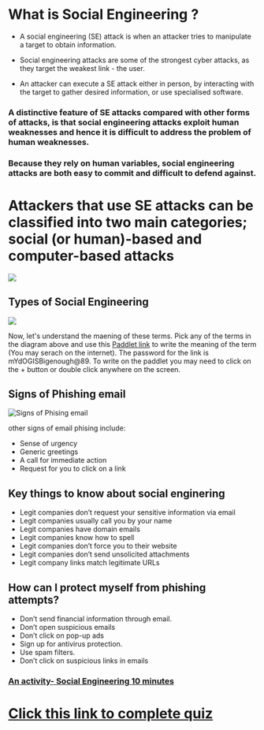 
# What is Social Engineering ?
* A social engineering (SE) attack is when an attacker tries to manipulate a target to obtain information.

* Social engineering attacks are some of the strongest cyber attacks, as they target the weakest link - the user.

* An attacker can execute a SE attack either in person, by interacting with the target to gather desired information, or use specialised software.

###  A distinctive feature of SE attacks compared with other forms of attacks, is that social engineering attacks exploit human weaknesses and hence it is difficult to address the problem of human weaknesses.

### Because they rely on human variables, social engineering attacks are both easy to commit and difficult to defend against.

# Attackers that use SE attacks can be classified into two main categories; social (or human)-based and computer-based attacks

![](https://github.com/CS-Outreach-Session/Cyber-Hygiene/blob/main/images/Social_engineering_attack%20.png)
## Types of Social Engineering ##
![](https://github.com/CS-Outreach-Session/Cyber-Hygiene/blob/main/images/Social_engineering_attacks.png)

Now, let's understand the maening of these terms. Pick any of the terms in the diagram above and use this [Paddlet link](https://yorksj.padlet.org/ausman3/jyt6nr96zretx2sf) to write the meaning of the term (You may serach on the internet). The password for the link is mYdOGISBigenough@89. To write on the paddlet you may need to click on the + button or double click anywhere on the screen.


## Signs of Phishing email 

 ![Signs of Phising email](https://github.com/CS-Outreach-Session/Cyber-Hygiene/blob/main/images/Signs%20of%20Phishing%20Email.png)

other signs of email phising include:
* Sense of urgency
* Generic greetings 
* A call for immediate action
* Request for you to click on a link


## Key things to know about social enginering ##

* Legit companies don’t request your sensitive information via email
* Legit companies usually call you by your name
* Legit companies have domain emails
* Legit companies know how to spell
* Legit companies don’t force you to their website
* Legit companies don’t send unsolicited attachments
* Legit company links match legitimate URLs

## How can I protect myself from phishing attempts? ##

* Don’t send financial information through email.
* Don’t open suspicious emails
* Don’t click on pop-up ads
* Sign up for antivirus protection.
* Use spam filters.
* Don’t click on suspicious links in emails

### [An activity- Social Engineering 10 minutes ](https://github.com/CS-Outreach-Session/Cyber-Hygiene/tree/main/Social%20Engineering%20Activity)

# [Click this link to complete quiz](https://docs.google.com/forms/d/e/1FAIpQLScDm8VH7ytvV2lHiWTcZ92B17PcvS0PoLC1U2IiFwJHWBAtsg/viewform?usp=sf_link)
